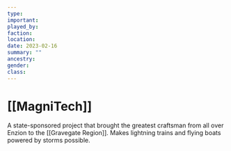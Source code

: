 ```yaml
---
type:
important:
played_by:
faction:
location: 
date: 2023-02-16
summary: ""
ancestry: 
gender: 
class: 
---
```

# [[MagniTech]]

A state-sponsored project that brought the greatest craftsman from all over Enzion to the [[Gravegate Region]]. Makes lightning trains and flying boats powered by storms possible. 